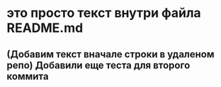 # это просто текст внутри файла README.md

## (Добавим текст вначале строки в удаленом репо) Добавили еще теста для второго коммита 
